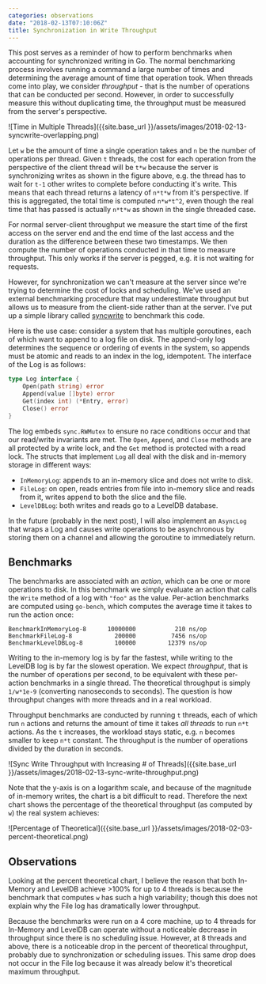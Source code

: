 ```yaml
---
categories: observations
date: "2018-02-13T07:10:06Z"
title: Synchronization in Write Throughput
---
```


This post serves as a reminder of how to perform benchmarks when accounting for synchronized writing in Go. The normal benchmarking process involves running a command a large number of times and determining the average amount of time that operation took. When threads come into play, we consider _throughput_ - that is the number of operations that can be conducted per second. However, in order to successfully measure this without duplicating time, the throughput must be measured from the server's perspective.

![Time in Multiple Threads]({{site.base_url }}/assets/images/2018-02-13-syncwrite-overlapping.png)

Let `w` be the amount of time a single operation takes and `n` be the number of operations per thread. Given `t` threads, the cost for each operation from the perspective of the client thread will be `t*w` because the server is synchronizing writes as shown in the figure above, e.g. the thread has to wait for `t-1` other writes to complete before conducting it's write. This means that each thread returns a latency of `n*t*w` from it's perspective. If this is aggregated, the total time is computed `n*w*t^2`, even though the real time that has passed is actually `n*t*w` as shown in the single threaded case.

For normal server-client throughput we measure the start time of the first access on the server end and the end time of the last access and the duration as the difference between these two timestamps. We then compute the number of operations conducted in that time to measure throughput. This only works if the server is pegged, e.g. it is not waiting for requests.

However, for synchronization we can't measure at the server since we're trying to determine the cost of locks and scheduling. We've used an external benchmarking procedure that may underestimate throughput but allows us to measure from the client-side rather than at the server. I've put up a simple library called [syncwrite](https://github.com/bbengfort/syncwrite) to benchmark this code.

Here is the use case: consider a system that has multiple goroutines, each of which want to append to a log file on disk. The append-only log determines the sequence or ordering of events in the system, so appends must be atomic and reads to an index in the log, idempotent. The interface of the Log is as follows:

```go
type Log interface {
	Open(path string) error
	Append(value []byte) error
	Get(index int) (*Entry, error)
	Close() error
}
```

The log embeds `sync.RWMutex` to ensure no race conditions occur and that our read/write invariants are met. The `Open`, `Append`, and `Close` methods are all protected by a write lock, and the `Get` method is protected with a read lock. The structs that implement `Log` all deal with the disk and in-memory storage in different ways:

- `InMemoryLog`: appends to an in-memory slice and does not write to disk.
- `FileLog`: on open, reads entries from file into in-memory slice and reads from it, writes append to both the slice and the file.
- `LevelDBLog`: both writes and reads go to a LevelDB database.

In the future (probably in the next post), I will also implement an `AsyncLog` that wraps a Log and causes write operations to be asynchronous by storing them on a channel and allowing the goroutine to immediately return.

## Benchmarks

The benchmarks are associated with an _action_, which can be one or more operations to disk. In this benchmark we simply evaluate an action that calls the `Write` method of a log with `"foo"` as the value. Per-action benchmarks are computed using `go-bench`, which computes the average time it takes to run the action once:

```
BenchmarkInMemoryLog-8   	10000000	       210 ns/op
BenchmarkFileLog-8       	  200000	      7456 ns/op
BenchmarkLevelDBLog-8    	  100000	     12379 ns/op
```

Writing to the in-memory log is by far the fastest, while writing to the LevelDB log is by far the slowest operation. We expect _throughput_, that is the number of operations per second, to be equivalent with these per-action benchmarks in a single thread. The theoretical throughput is simply `1/w*1e-9` (converting nanoseconds to seconds). The question is how throughput changes with more threads and in a real workload.

Throughput benchmarks are conducted by running `t` threads, each of which run `n` actions and returns the amount of time it takes _all threads_ to run `n*t` actions. As the `t` increases, the workload stays static, e.g. `n` becomes smaller to keep `n*t` constant. The throughput is the number of operations divided by the duration in seconds.

![Sync Write Throughput with Increasing # of Threads]({{site.base_url }}/assets/images/2018-02-13-sync-write-throughput.png)

Note that the y-axis is on a logarithm scale, and because of the magnitude of in-memory writes, the chart is a bit difficult to read. Therefore the next chart shows the percentage of the theoretical throughput (as computed by `w`) the real system achieves:

![Percentage of Theoretical]({{site.base_url }}/assets/images/2018-02-03-percent-theoretical.png)


## Observations

Looking at the percent theoretical chart, I believe the reason that both In-Memory and LevelDB achieve >100% for up to 4 threads is because the benchmark that computes `w` has such a high variability; though this does not explain why the File log has dramatically lower throughput.

Because the benchmarks were run on a 4 core machine, up to 4 threads for In-Memory and LevelDB can operate without a noticeable decrease in throughput since there is no scheduling issue. However, at 8 threads and above, there is a noticeable drop in the percent of theoretical throughput, probably due to synchronization or scheduling issues. This same drop does not occur in the File log because it was already below it's theoretical maximum throughput.
